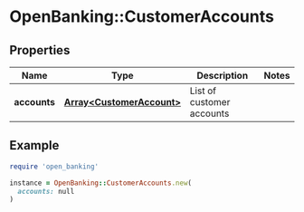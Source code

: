 # OpenBanking::CustomerAccounts

## Properties

| Name | Type | Description | Notes |
| ---- | ---- | ----------- | ----- |
| **accounts** | [**Array&lt;CustomerAccount&gt;**](CustomerAccount.md) | List of customer accounts |  |

## Example

```ruby
require 'open_banking'

instance = OpenBanking::CustomerAccounts.new(
  accounts: null
)
```

